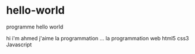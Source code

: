 # hello-world
programme hello world

hi i'm ahmed j'aime la programmation ...
la programmation web
html5
css3
Javascript
